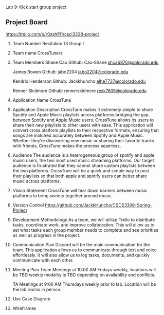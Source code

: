 Lab 9: Kick start group project

## Project Board ##
https://trello.com/b/r0zehPl1/csci3308-project


1. Team Number
    Recitation 13
    Group 1

2. Team name
    CrossTuners

3. Team Members
    Shane Cao
    Github: Cao-Shane
    shca6876@colorado.edu

    James Bowen
    Github: jabo2204
    jabo2204@colorado.edu

    Kendrix Henderson
    Github: Jackkhuncho
    elhe7727@colorado.edu

    Renner Skidmore
    Github: rennerskidmore
    resk7605@colorado.edu

4. Application Name
    CrossTune

5. Application Description
    CrossTune makes it extremely simple to share Spotify and Apple Music playlists across platforms bridging the gap 
    between Spotify and Apple Music users. CrossTune allows its users to share their new playlists to other users with 
    ease. This application will convert cross platform playlists to their respective formats, ensuring that songs are 
    matched accurately between Spotify and Apple Music. Whether they’re discovering new music or sharing their favorite 
    tracks with friends, CrossTune makes the process seamless. 

6. Audience
    The audience is a heterogeneous group of spotify and apple music users, the two most used music streaming platforms. 
    Our target audience is frustrated that they cannot share custom playlists between the two platforms. CrossTune will 
    be a quick and simple way to post their playlists so that both apple and spotify users can better share music across platforms.

7. Vision Statement
    CrossTune will tear down barriers between music platforms to bring society together around music.

8. Version Control
    https://github.com/JackkHuncho/CSCS3308-Spring-Project

9. Development Methodology
    As a team, we will utilize Trello to distribute tasks, coordinate work, and improve collaboration. This will allow us to set 
    what tasks each group member needs to complete and see priorities as well as progress in the project.

10. Communication Plan
    Discord will be the main communication for the team. This application allows us to communicate through text and voice effortlessly. 
    It will also allow us to log tasks, documents, and quickly communicate with each other.

11. Meeting Plan
    Team Meetings at 10:00 AM Fridays weekly, locations will be TBD weekly modality is TBD depending on availability and conflicts.

    TA Meetings at 9:00 AM Thursdays weekly prior to lab. Location will be the lab rooms in person.

12. Use Case Diagram

13. Wireframes
